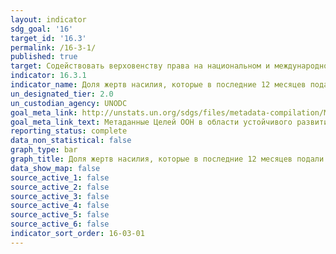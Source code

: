 ```yaml
---
layout: indicator
sdg_goal: '16'
target_id: '16.3'
permalink: /16-3-1/
published: true
target: Содействовать верховенству права на национальном и международном уровнях и обеспечить всем равный доступ к правосудию
indicator: 16.3.1
indicator_name: Доля жертв насилия, которые в последние 12 месяцев подали соответствующую жалобу в компетентные органы или другие официально признанные механизмы урегулирования конфликтов
un_designated_tier: 2.0
un_custodian_agency: UNODC
goal_meta_link: http://unstats.un.org/sdgs/files/metadata-compilation/Metadata-Goal-16.pdf
goal_meta_link_text: Метаданные Целей ООН в области устойчивого развития (PDF, 222 КБ)
reporting_status: complete
data_non_statistical: false
graph_type: bar
graph_title: Доля жертв насилия, которые в последние 12 месяцев подали соответствующую жалобу в компетентные органы или другие официально признанные механизмы урегулирования конфликтов
data_show_map: false
source_active_1: false
source_active_2: false
source_active_3: false
source_active_4: false
source_active_5: false
source_active_6: false
indicator_sort_order: 16-03-01
---
```

